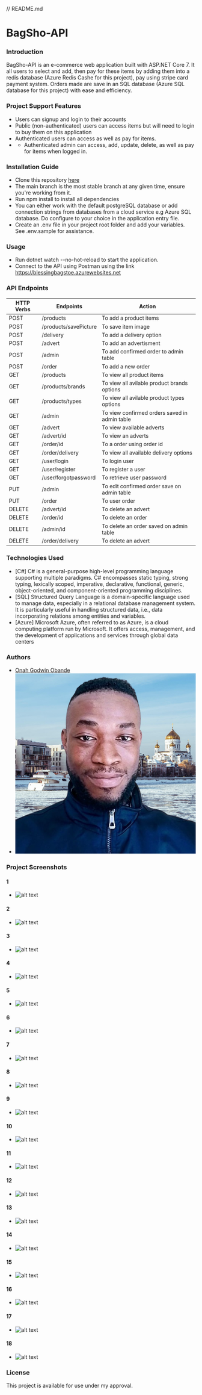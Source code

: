 // README.md
# BagSho-API 
### Introduction
BagSho-API  is an e-commerce web application built with ASP.NET Core 7. It all users to select and add, then pay for these items by adding them into a redis database (Azure Redis Cashe for this project), pay using stripe card payment system. Orders made are save in an SQL database (Azure SQL database for this project) with ease and efficiency.
### Project Support Features
* Users can signup and login to their accounts
* Public (non-authenticated) users can access items but will need to login to buy them on this application
* Authenticated users can access as well as pay for items.
* * Authenticated admin can access, add, update, delete, as well as pay for items when logged in.
### Installation Guide
* Clone this repository [here](https://github.com/GodwinOnah/BlessingAPI.git)
* The main branch is the most stable branch at any given time, ensure you're working from it.
* Run npm install to install all dependencies
* You can either work with the default postgreSQL database or add connection strings from databases from a cloud service e.g  Azure SQL database. Do configure to your choice in the application entry file.
* Create an .env file in your project root folder and add your variables. See .env.sample for assistance.
### Usage
* Run dotnet watch --no-hot-reload to start the application.
* Connect to the API using Postman using the link https://blessingbagstoe.azurewebsites.net
### API Endpoints
| HTTP Verbs | Endpoints | Action |
| --- | --- | --- |
| POST | /products | To add a product items |
| POST | /products/savePicture | To save item image |
| POST | /delivery | To add a delivery option 
| POST | /advert | To add an advertisment |
| POST | /admin | To add confirmed order to admin table |
| POST | /order | To add a new order |
| GET | /products | To view all product items |
| GET | /products/brands | To view all avilable product brands options |
| GET | /products/types | To view all avilable product types options |
| GET | /admin | To view confirmed orders saved in admin table |
| GET | /advert | To view available adverts |
| GET | /advert/id | To view an adverts |
| GET | /order/id | To a order using order id |
| GET | /order/delivery | To view all available delivery options |
| GET | /user/login | To login user |
| GET | /user/register | To register a user |
| GET | /user/forgotpassword | To retrieve user password |
| PUT | /admin | To edit confirmed order save on admin table |
| PUT | /order | To user order |
| DELETE | /advert/id | To delete an advert |
| DELETE | /order/id | To delete an order |
| DELETE | /admin/id | To delete an order saved on admin table |
| DELETE | /order/delivery | To delete an advert |
### Technologies Used
* [C#] C# is a general-purpose high-level programming language supporting multiple paradigms. C# encompasses static typing, strong typing, lexically scoped, imperative, declarative, functional, generic, object-oriented, and component-oriented programming disciplines.
* [SQL] Structured Query Language is a domain-specific language used to manage data, especially in a relational database management system. It is particularly useful in handling structured data, i.e., data incorporating relations among entities and variables.
*  [Azure] Microsoft Azure, often referred to as Azure, is a cloud computing platform run by Microsoft. It offers access, management, and the development of applications and services through global data centers
### Authors
* [Onah Godwin Obande](https://godwinportfolio.azurewebsites.net)
* ![alt text](https://github.com/GodwinOnah/BlessingAPI/blob/main/API/files/Author/godwin-onah.png?raw=true)
### Project Screenshots
#### 1
* ![alt text](https://github.com/GodwinOnah/BlessingAPI/blob/main/API/files/projectPictures/image1.png?raw=true)
#### 2
* ![alt text](https://github.com/GodwinOnah/BlessingAPI/blob/main/API/files/projectPictures/image2.png?raw=true)
#### 3
* ![alt text](https://github.com/GodwinOnah/BlessingAPI/blob/main/API/files/projectPictures/image3.jpeg?raw=true)
#### 4
* ![alt text](https://github.com/GodwinOnah/BlessingAPI/blob/main/API/files/projectPictures/image3.jpeg?raw=true)
#### 5
* ![alt text](https://github.com/GodwinOnah/BlessingAPI/blob/main/API/files/projectPictures/image5.jpeg?raw=true)
#### 6
* ![alt text](https://github.com/GodwinOnah/BlessingAPI/blob/main/API/files/projectPictures/image6.jpeg?raw=true)
#### 7
* ![alt text](https://github.com/GodwinOnah/BlessingAPI/blob/main/API/files/projectPictures/image7.jpeg?raw=true)
#### 8
* ![alt text](https://github.com/GodwinOnah/BlessingAPI/blob/main/API/files/projectPictures/image8.jpeg?raw=true)
#### 9
* ![alt text](https://github.com/GodwinOnah/BlessingAPI/blob/main/API/files/projectPictures/image9.jpeg?raw=true)
#### 10
* ![alt text](https://github.com/GodwinOnah/BlessingAPI/blob/main/API/files/projectPictures/image10.jpeg?raw=true)
#### 11
* ![alt text](https://github.com/GodwinOnah/BlessingAPI/blob/main/API/files/projectPictures/image11.jpeg?raw=true)
#### 12
* ![alt text](https://github.com/GodwinOnah/BlessingAPI/blob/main/API/files/projectPictures/image12.jpeg?raw=true)
#### 13
* ![alt text](https://github.com/GodwinOnah/BlessingAPI/blob/main/API/files/projectPictures/image13.jpeg?raw=true)
#### 14
* ![alt text](https://github.com/GodwinOnah/BlessingAPI/blob/main/API/files/projectPictures/image14.jpeg?raw=true)
#### 15
* ![alt text](https://github.com/GodwinOnah/BlessingAPI/blob/main/API/files/projectPictures/image15.jpeg?raw=true)
#### 16
* ![alt text](https://github.com/GodwinOnah/BlessingAPI/blob/main/API/files/projectPictures/image16.jpeg?raw=true)
#### 17
* ![alt text](https://github.com/GodwinOnah/BlessingAPI/blob/main/API/files/projectPictures/image17.jpeg?raw=true)
#### 18
* ![alt text](https://github.com/GodwinOnah/BlessingAPI/blob/main/API/files/projectPictures/image18.jpeg?raw=true)
### License
This project is available for use under my approval.


